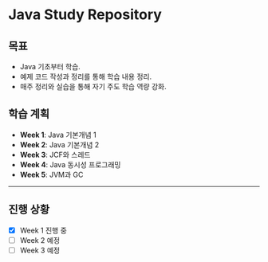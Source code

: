 # Java Study Repository

## 목표
- Java 기초부터 학습.
- 예제 코드 작성과 정리를 통해 학습 내용 정리.
- 매주 정리와 실습을 통해 자기 주도 학습 역량 강화.

## 학습 계획
- **Week 1**: Java 기본개념 1
- **Week 2**: Java 기본개념 2
- **Week 3**: JCF와 스레드
- **Week 4**: Java 동시성 프로그래밍
- **Week 5**: JVM과 GC

---

## 진행 상황
- [X] Week 1 진행 중
- [ ] Week 2 예정
- [ ] Week 3 예정
